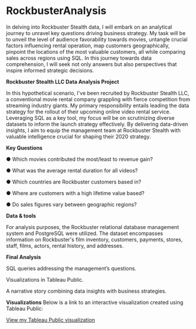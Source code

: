 # RockbusterAnalysis

In delving into Rockbuster Stealth data, I will embark on an analytical journey to unravel key questions driving business strategy. My task will be to unveil the level of audience favorability towards movies, untangle crucial factors influencing rental operation, map customers geographically, pinpoint the locations of the most valuable customers, all while comparing sales across regions using SQL. In this journey towards data comprehension, I will seek not only answers but also perspectives that inspire informed strategic decisions.

**Rockbuster Stealth LLC Data Analysis Project**

In this hypothetical scenario, I've been recruited by Rockbuster Stealth LLC, a conventional movie rental company grappling with fierce competition from streaming industry giants. My primary responsibility entails leading the data strategy for the rollout of their upcoming online video rental service. Leveraging SQL as a key tool, my focus will be on scrutinizing diverse datasets to inform the launch strategy effectively. By delivering data-driven insights, I aim to equip the management team at Rockbuster Stealth with valuable intelligence crucial for shaping their 2020 strategy.

**Key Questions** 

● Which movies contributed the most/least to revenue gain?

● What was the average rental duration for all videos?

● Which countries are Rockbuster customers based in?

● Where are customers with a high lifetime value based?

● Do sales figures vary between geographic regions?

**Data & tools**

For analysis purposes, the Rockbuster relational database management system and PostgreSQL were utilized. The dataset encompasses information on Rockbuster's film inventory, customers, payments, stores, staff, films, actors, rental history, and addresses.

**Final Analysis**

SQL queries addressing the management’s questions.

Visualizations in Tableau Public.

A narrative story combining data insights with business strategies.

**Visualizations**
Below is a link to an interactive visualization created using Tableau Public:

[View my Tableau Public visualization](https://public.tableau.com/app/profile/juan.carlos.coronado.orrego/viz/RockbusterRevenueandCustomerbyCountry/Dashboard1?publish=yes)

